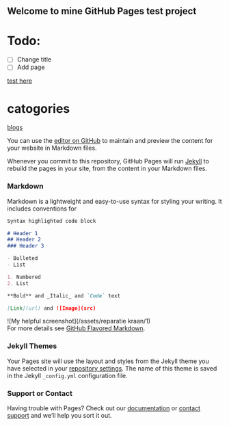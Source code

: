 ## Welcome to mine GitHub Pages test project 
# Todo:  
- [ ] Change title
- [ ] Add page

[test here ](https://bartvantilburgwagemakers.github.io/)

# catogories
[blogs]({baseurl}/category/blog.html)

You can use the [editor on GitHub](https://github.com/bartvantilburgwagemakers/bartvantilburgwagemakers.github.io/edit/master/index.md) to maintain and preview the content for your website in Markdown files.

Whenever you commit to this repository, GitHub Pages will run [Jekyll](https://jekyllrb.com/) to rebuild the pages in your site, from the content in your Markdown files.

### Markdown

Markdown is a lightweight and easy-to-use syntax for styling your writing. It includes conventions for

```markdown
Syntax highlighted code block

# Header 1
## Header 2
### Header 3

- Bulleted
- List

1. Numbered
2. List

**Bold** and _Italic_ and `Code` text

[Link](url) and ![Image](src)
```
![My helpful screenshot](/assets/reparatie kraan/1)   
For more details see [GitHub Flavored Markdown](https://guides.github.com/features/mastering-markdown/).

### Jekyll Themes

Your Pages site will use the layout and styles from the Jekyll theme you have selected in your [repository settings](https://github.com/bartvantilburgwagemakers/bartvantilburgwagemakers.github.io/settings). The name of this theme is saved in the Jekyll `_config.yml` configuration file.

### Support or Contact

Having trouble with Pages? Check out our [documentation](https://help.github.com/categories/github-pages-basics/) or [contact support](https://github.com/contact) and we’ll help you sort it out.


